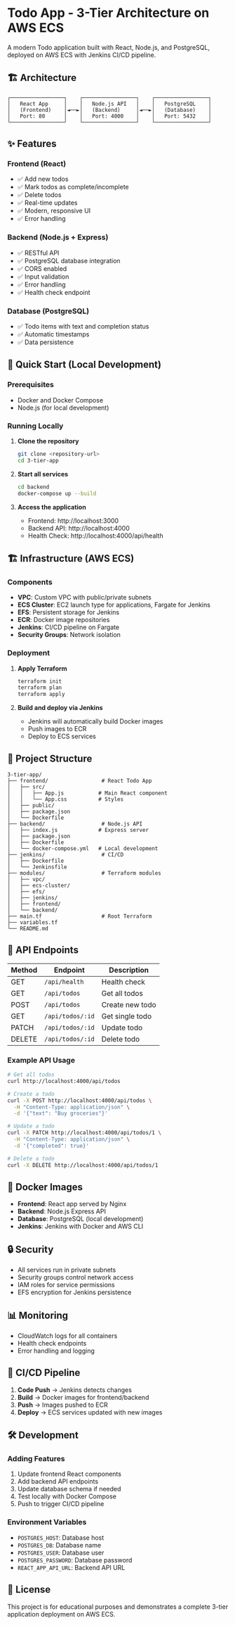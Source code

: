 # Todo App - 3-Tier Architecture on AWS ECS

A modern Todo application built with React, Node.js, and PostgreSQL, deployed on AWS ECS with Jenkins CI/CD pipeline.

## 🏗️ Architecture

```
┌─────────────────┐    ┌─────────────────┐    ┌─────────────────┐
│   React App     │    │   Node.js API   │    │   PostgreSQL    │
│   (Frontend)    │◄──►│   (Backend)     │◄──►│   (Database)    │
│   Port: 80      │    │   Port: 4000    │    │   Port: 5432    │
└─────────────────┘    └─────────────────┘    └─────────────────┘
```

## ✨ Features

### Frontend (React)
- ✅ Add new todos
- ✅ Mark todos as complete/incomplete
- ✅ Delete todos
- ✅ Real-time updates
- ✅ Modern, responsive UI
- ✅ Error handling

### Backend (Node.js + Express)
- ✅ RESTful API
- ✅ PostgreSQL database integration
- ✅ CORS enabled
- ✅ Input validation
- ✅ Error handling
- ✅ Health check endpoint

### Database (PostgreSQL)
- ✅ Todo items with text and completion status
- ✅ Automatic timestamps
- ✅ Data persistence

## 🚀 Quick Start (Local Development)

### Prerequisites
- Docker and Docker Compose
- Node.js (for local development)

### Running Locally

1. **Clone the repository**
   ```bash
   git clone <repository-url>
   cd 3-tier-app
   ```

2. **Start all services**
   ```bash
   cd backend
   docker-compose up --build
   ```

3. **Access the application**
   - Frontend: http://localhost:3000
   - Backend API: http://localhost:4000
   - Health Check: http://localhost:4000/api/health

## 🏗️ Infrastructure (AWS ECS)

### Components
- **VPC**: Custom VPC with public/private subnets
- **ECS Cluster**: EC2 launch type for applications, Fargate for Jenkins
- **EFS**: Persistent storage for Jenkins
- **ECR**: Docker image repositories
- **Jenkins**: CI/CD pipeline on Fargate
- **Security Groups**: Network isolation

### Deployment
1. **Apply Terraform**
   ```bash
   terraform init
   terraform plan
   terraform apply
   ```

2. **Build and deploy via Jenkins**
   - Jenkins will automatically build Docker images
   - Push images to ECR
   - Deploy to ECS services

## 📁 Project Structure

```
3-tier-app/
├── frontend/                 # React Todo App
│   ├── src/
│   │   ├── App.js           # Main React component
│   │   └── App.css          # Styles
│   ├── public/
│   ├── package.json
│   └── Dockerfile
├── backend/                  # Node.js API
│   ├── index.js             # Express server
│   ├── package.json
│   ├── Dockerfile
│   └── docker-compose.yml   # Local development
├── jenkins/                  # CI/CD
│   ├── Dockerfile
│   └── Jenkinsfile
├── modules/                  # Terraform modules
│   ├── vpc/
│   ├── ecs-cluster/
│   ├── efs/
│   ├── jenkins/
│   ├── frontend/
│   └── backend/
├── main.tf                   # Root Terraform
├── variables.tf
└── README.md
```

## 🔧 API Endpoints

| Method | Endpoint | Description |
|--------|----------|-------------|
| GET | `/api/health` | Health check |
| GET | `/api/todos` | Get all todos |
| POST | `/api/todos` | Create new todo |
| GET | `/api/todos/:id` | Get single todo |
| PATCH | `/api/todos/:id` | Update todo |
| DELETE | `/api/todos/:id` | Delete todo |

### Example API Usage

```bash
# Get all todos
curl http://localhost:4000/api/todos

# Create a todo
curl -X POST http://localhost:4000/api/todos \
  -H "Content-Type: application/json" \
  -d '{"text": "Buy groceries"}'

# Update a todo
curl -X PATCH http://localhost:4000/api/todos/1 \
  -H "Content-Type: application/json" \
  -d '{"completed": true}'

# Delete a todo
curl -X DELETE http://localhost:4000/api/todos/1
```

## 🐳 Docker Images

- **Frontend**: React app served by Nginx
- **Backend**: Node.js Express API
- **Database**: PostgreSQL (local development)
- **Jenkins**: Jenkins with Docker and AWS CLI

## 🔒 Security

- All services run in private subnets
- Security groups control network access
- IAM roles for service permissions
- EFS encryption for Jenkins persistence

## 📊 Monitoring

- CloudWatch logs for all containers
- Health check endpoints
- Error handling and logging

## 🚀 CI/CD Pipeline

1. **Code Push** → Jenkins detects changes
2. **Build** → Docker images for frontend/backend
3. **Push** → Images pushed to ECR
4. **Deploy** → ECS services updated with new images

## 🛠️ Development

### Adding Features
1. Update frontend React components
2. Add backend API endpoints
3. Update database schema if needed
4. Test locally with Docker Compose
5. Push to trigger CI/CD pipeline

### Environment Variables
- `POSTGRES_HOST`: Database host
- `POSTGRES_DB`: Database name
- `POSTGRES_USER`: Database user
- `POSTGRES_PASSWORD`: Database password
- `REACT_APP_API_URL`: Backend API URL

## 📝 License

This project is for educational purposes and demonstrates a complete 3-tier application deployment on AWS ECS. 